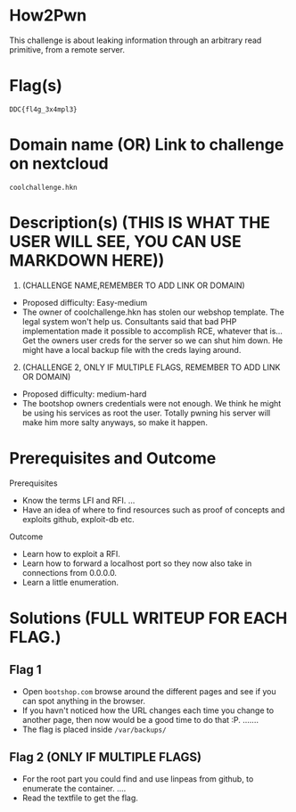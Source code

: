 # How2Pwn

This challenge is about leaking information through an arbitrary read primitive, from a remote server.

# Flag(s) 
`DDC{fl4g_3x4mpl3}`

# Domain name (OR) Link to challenge on nextcloud
`coolchallenge.hkn`

# Description(s) (THIS IS WHAT THE USER WILL SEE, YOU CAN USE MARKDOWN HERE))
1. (CHALLENGE NAME,REMEMBER TO ADD LINK OR DOMAIN)
- Proposed difficulty: Easy-medium
- The owner of coolchallenge.hkn has stolen our webshop template. The legal system won't help us. Consultants said that bad PHP implementation made it possible to accomplish RCE, whatever that is... Get the owners user creds for the server so we can shut him down. He might have a local backup file with the creds laying around.

2. (CHALLENGE 2, ONLY IF MULTIPLE FLAGS, REMEMBER TO ADD LINK OR DOMAIN)
- Proposed difficulty: medium-hard
- The bootshop owners credentials were not enough. We think he might be using his services as root the user.
Totally pwning his server will make him more salty anyways, so make it happen.

# Prerequisites and Outcome

Prerequisites
- Know the terms LFI and RFI.
...
- Have an idea of where to find resources such as proof of concepts and exploits
github, exploit-db etc.

Outcome
- Learn how to exploit a RFI.
- Learn how to forward a localhost port so they now also take in connections from 0.0.0.0.
- Learn a little enumeration.

# Solutions (FULL WRITEUP FOR EACH FLAG.)

## Flag 1
- Open `bootshop.com` browse around the different pages and see if you can spot anything in the browser.
- If you havn't noticed how the URL changes each time you change to another page, then now would be a good time to do that :P.
.......
- The flag is placed inside `/var/backups/`

## Flag 2 (ONLY IF MULTIPLE FLAGS)
- For the root part you could find and use linpeas from github, to enumerate the container.
....
- Read the textfile to get the flag.
